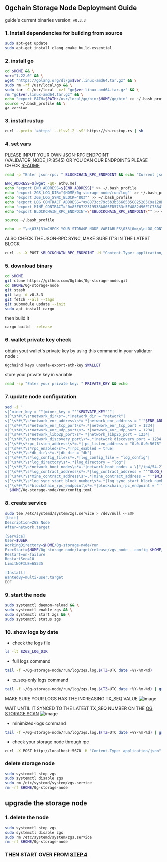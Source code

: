 ## 0gchain Storage Node Deployment Guide
guide's current binaries version: ``v0.3.3``

### 1. Install dependencies for building from source
   ```bash
   sudo apt-get update
   sudo apt-get install clang cmake build-essential
   ```

### 2. install go
   ```bash
   cd $HOME && \
   ver="1.22.0" && \
   wget "https://golang.org/dl/go$ver.linux-amd64.tar.gz" && \
   sudo rm -rf /usr/local/go && \
   sudo tar -C /usr/local -xzf "go$ver.linux-amd64.tar.gz" && \
   rm "go$ver.linux-amd64.tar.gz" && \
   echo "export PATH=$PATH:/usr/local/go/bin:$HOME/go/bin" >> ~/.bash_profile && \
   source ~/.bash_profile && \
   go version
   ```

### 3. install rustup
   ```bash
   curl --proto '=https' --tlsv1.2 -sSf https://sh.rustup.rs | sh
   ```

### 4. set vars
   PLEASE INPUT YOUR OWN JSON-RPC ENDPOINT (VALIDATOR_NODE_IP:8545) OR YOU CAN OUR ENDPOINTS PLEASE CHECK [README](https://github.com/hubofvalley/Testnet-Guides/blob/main/0g%20(zero-gravity)/README.md)
   ```bash
   read -p "Enter json-rpc: " BLOCKCHAIN_RPC_ENDPOINT && echo "Current json-rpc: $BLOCKCHAIN_RPC_ENDPOINT"
   ```

   ```bash
   ENR_ADDRESS=$(wget -qO- eth0.me)
   echo "export ENR_ADDRESS=${ENR_ADDRESS}" >> ~/.bash_profile
   echo 'export ZGS_LOG_DIR="$HOME/0g-storage-node/run/log"' >> ~/.bash_profile
   echo 'export ZGS_LOG_SYNC_BLOCK="802"' >> ~/.bash_profile
   echo 'export LOG_CONTRACT_ADDRESS="0x8873cc79c5b3b5666535C825205C9a128B1D75F1"' >> ~/.bash_profile
   echo 'export MINE_CONTRACT="0x85F6722319538A805ED5733c5F4882d96F1C7384"' >> ~/.bash_profile
   echo "export BLOCKCHAIN_RPC_ENDPOINT=\"$BLOCKCHAIN_RPC_ENDPOINT\"" >> ~/.bash_profile
   
   source ~/.bash_profile
   
   echo -e "\n\033[31mCHECK YOUR STORAGE NODE VARIABLES\033[0m\n\nLOG_CONTRACT_ADDRESS: $LOG_CONTRACT_ADDRESS\nMINE_CONTRACT: $MINE_CONTRACT\nZGS_LOG_SYNC_BLOCK: $ZGS_LOG_SYNC_BLOCK\nBLOCKCHAIN_RPC_ENDPOINT: $BLOCKCHAIN_RPC_ENDPOINT\n\n" "\033[3m\"lets buidl together\" - Grand Valley\033[0m"
   ```

   ALSO CHECK THE JSON-RPC SYNC, MAKE SURE IT'S IN THE LATEST BLOCK
   ```bash
   curl -s -X POST $BLOCKCHAIN_RPC_ENDPOINT -H "Content-Type: application/json" -d '{"jsonrpc":"2.0","method":"eth_blockNumber","params":[],"id":1}' | jq -r '.result' | xargs printf "%d\n"
   ```

### 5. download binary
   ```bash
   cd $HOME
   git clone https://github.com/0glabs/0g-storage-node.git
   cd $HOME/0g-storage-node
   git stash
   git tag -d v0.3.3
   git fetch --all --tags
   git submodule update --init
   sudo apt install cargo
   ```
   then build it
   ```bash
   cargo build --release
   ```

### 6. wallet private key check
obtain yout wallet's private key by using this command in your validator node :
   ```bash
   0gchaind keys unsafe-export-eth-key $WALLET
   ```

store your private key in variable:
   ```bash
   read -sp "Enter your private key: " PRIVATE_KEY && echo
   ```

### 7. update node configuration
   ```bash
   sed -i '
   s|^miner_key = ""|miner_key = "'"$PRIVATE_KEY"'"|
   s|^\s*#\?\s*network_dir\s*=.*|network_dir = "network"|
   s|^\s*#\?\s*network_enr_address\s*=.*|network_enr_address = "'"$ENR_ADDRESS"'"|
   s|^\s*#\?\s*network_enr_tcp_port\s*=.*|network_enr_tcp_port = 1234|
   s|^\s*#\?\s*network_enr_udp_port\s*=.*|network_enr_udp_port = 1234|
   s|^\s*#\?\s*network_libp2p_port\s*=.*|network_libp2p_port = 1234|
   s|^\s*#\?\s*network_discovery_port\s*=.*|network_discovery_port = 1234|
   s|^\s*#\s*rpc_listen_address\s*=.*|rpc_listen_address = "0.0.0.0:5678"|
   s|^\s*#\?\s*rpc_enabled\s*=.*|rpc_enabled = true|
   s|^\s*#\?\s*db_dir\s*=.*|db_dir = "db"|
   s|^\s*#\?\s*log_config_file\s*=.*|log_config_file = "log_config"|
   s|^\s*#\?\s*log_directory\s*=.*|log_directory = "log"|
   s|^\s*#\?\s*network_boot_nodes\s*=.*|network_boot_nodes = \["/ip4/54.219.26.22/udp/1234/p2p/16Uiu2HAmTVDGNhkHD98zDnJxQWu3i1FL1aFYeh9wiQTNu4pDCgps","/ip4/52.52.127.117/udp/1234/p2p/16Uiu2HAkzRjxK2gorngB1Xq84qDrT4hSVznYDHj6BkbaE4SGx9oS","/ip4/18.167.69.68/udp/1234/p2p/16Uiu2HAm2k6ua2mGgvZ8rTMV8GhpW71aVzkQWy7D37TTDuLCpgmX"]|
   s|^\s*#\?\s*log_contract_address\s*=.*|log_contract_address = "'"$LOG_CONTRACT_ADDRESS"'"|
   s|^\s*#\?\s*mine_contract_address\s*=.*|mine_contract_address = "'"$MINE_CONTRACT"'"|
   s|^\s*#\?\s*log_sync_start_block_number\s*=.*|log_sync_start_block_number = '"$ZGS_LOG_SYNC_BLOCK"'|
   s|^\s*#\?\s*blockchain_rpc_endpoint\s*=.*|blockchain_rpc_endpoint = "'"$BLOCKCHAIN_RPC_ENDPOINT"'"|
   ' $HOME/0g-storage-node/run/config.toml
   ```

### 8. create service
   ```bash
   sudo tee /etc/systemd/system/zgs.service > /dev/null <<EOF
   [Unit]
   Description=ZGS Node
   After=network.target
   
   [Service]
   User=$USER
   WorkingDirectory=$HOME/0g-storage-node/run
   ExecStart=$HOME/0g-storage-node/target/release/zgs_node --config $HOME/0g-storage-node/run/config.toml
   Restart=on-failure
   RestartSec=10
   LimitNOFILE=65535
   
   [Install]
   WantedBy=multi-user.target
   EOF
   ```

### 9. start the node
   ```bash
   sudo systemctl daemon-reload && \
   sudo systemctl enable zgs && \
   sudo systemctl start zgs && \
   sudo systemctl status zgs
   ```

### 10. show logs by date
   - check the logs file
   ```bash
   ls -lt $ZGS_LOG_DIR
   ```
   - full logs command
   ```bash
   tail -f ~/0g-storage-node/run/log/zgs.log.$(TZ=UTC date +%Y-%m-%d)
   ```
   - tx_seq-only logs command
   ```bash
   tail -f ~/0g-storage-node/run/log/zgs.log.$(TZ=UTC date +%Y-%m-%d) | grep tx_seq:
   ```
   MAKE SURE YOUR LOGS HAS THE INCREASING TX_SEQ VALUE
   ![image](https://github.com/hubofvalley/Testnet-Guides/assets/100946299/ad8980bc-fd05-4321-b6bb-aa711503d415)

   WAIT UNTIL IT SYNCED TO THE LATEST TX_SEQ NUMBER ON THE [OG STORAGE SCAN](https://storagescan-newton.0g.ai/)
   ![image](https://github.com/hubofvalley/Testnet-Guides/assets/100946299/1f531de9-a183-43bb-8ef0-016cffaf93af)


   - minimized-logs command
   ```bash
   tail -f ~/0g-storage-node/run/log/zgs.log.$(TZ=UTC date +%Y-%m-%d) | grep -v "discv5\|network\|connect\|16U\|nounce"
   ```

   - check your storage node through rpc
   ```bash
   curl -X POST http://localhost:5678 -H "Content-Type: application/json" -d '{"jsonrpc":"2.0","method":"zgs_getStatus","params":[],"id":1}'  | jq
   ```

### delete storage node
   ```bash
   sudo systemctl stop zgs
   sudo systemctl disable zgs
   sudo rm /etc/systemd/system/zgs.service
   rm -rf $HOME/0g-storage-node
   ```

## upgrade the storage node
### 1. delete the node
   ```bash
   sudo systemctl stop zgs
   sudo systemctl disable zgs
   sudo rm /etc/systemd/system/zgs.service
   rm -rf $HOME/0g-storage-node
   ```
### THEN START OVER FROM [STEP 4](https://github.com/hubofvalley/Testnet-Guides/edit/main/0g%20(zero-gravity)/storage-node/storage-node.md#4-set-vars)
